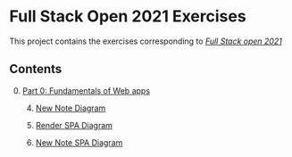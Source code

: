 # Full Stack Open 2021 Exercises

This project contains the exercises corresponding to *[Full Stack open 2021](https://fullstackopen.com/)*

## Contents

0. [Part 0: Fundamentals of Web apps](https://github.com/MaAlonsoA/fullStackOpen/tree/master/part0)

    4. [New Note Diagram](https://github.com/MaAlonsoA/fullStackOpen/blob/master/part0/0.4%20New%20Note.md)

    5. [Render SPA Diagram](https://github.com/MaAlonsoA/fullStackOpen/blob/master/part0/0.5%20SPA.md)

    6. [New Note SPA Diagram](https://github.com/MaAlonsoA/fullStackOpen/blob/master/part0/0.6%20New%20Note%20SPA.md)

